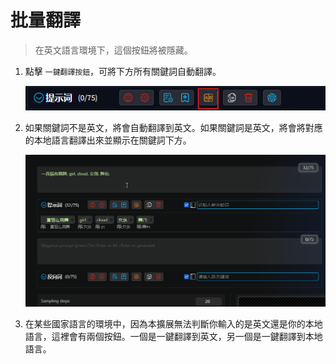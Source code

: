 # 批量翻譯

> 在英文語言環境下，這個按鈕將被隱藏。

1. 點擊 `一鍵翻譯按鈕`，可將下方所有關鍵詞自動翻譯。

   ![](../assets/images/BatchTranslation/translate.png)

2. 如果關鍵詞不是英文，將會自動翻譯到英文。如果關鍵詞是英文，將會將對應的本地語言翻譯出來並顯示在關鍵詞下方。

   ![](../assets/images/demo.translate.gif)

3. 在某些國家語言的環境中，因為本擴展無法判斷你輸入的是英文還是你的本地語言，這裡會有兩個按鈕。一個是一鍵翻譯到英文，另一個是一鍵翻譯到本地語言。